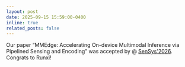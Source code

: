 ```yaml
---
layout: post
date: 2025-09-15 15:59:00-0400
inline: true
related_posts: false
---
```



Our paper “MMEdge: Accelerating On-device Multimodal Inference via Pipelined Sensing and Encoding” was accepted by @ [SenSys'2026](https://sensys.acm.org/2026/). Congrats to Runxi!
